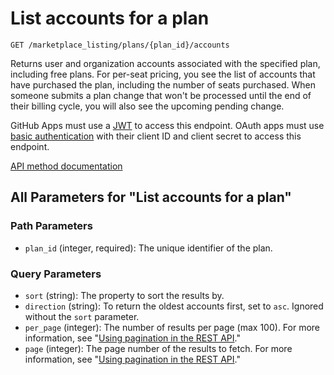 # List accounts for a plan

`GET /marketplace_listing/plans/{plan_id}/accounts`

Returns user and organization accounts associated with the specified plan, including free plans. For per-seat pricing, you see the list of accounts that have purchased the plan, including the number of seats purchased. When someone submits a plan change that won't be processed until the end of their billing cycle, you will also see the upcoming pending change.

GitHub Apps must use a [JWT](https://docs.github.com/apps/building-github-apps/authenticating-with-github-apps/#authenticating-as-a-github-app) to access this endpoint. OAuth apps must use [basic authentication](https://docs.github.com/rest/authentication/authenticating-to-the-rest-api#using-basic-authentication) with their client ID and client secret to access this endpoint.

[API method documentation](https://docs.github.com/rest/apps/marketplace#list-accounts-for-a-plan)

## All Parameters for "List accounts for a plan"

### Path Parameters

- `plan_id` (integer, required): The unique identifier of the plan.
### Query Parameters

- `sort` (string): The property to sort the results by.
- `direction` (string): To return the oldest accounts first, set to `asc`. Ignored without the `sort` parameter.
- `per_page` (integer): The number of results per page (max 100). For more information, see "[Using pagination in the REST API](https://docs.github.com/rest/using-the-rest-api/using-pagination-in-the-rest-api)."
- `page` (integer): The page number of the results to fetch. For more information, see "[Using pagination in the REST API](https://docs.github.com/rest/using-the-rest-api/using-pagination-in-the-rest-api)."